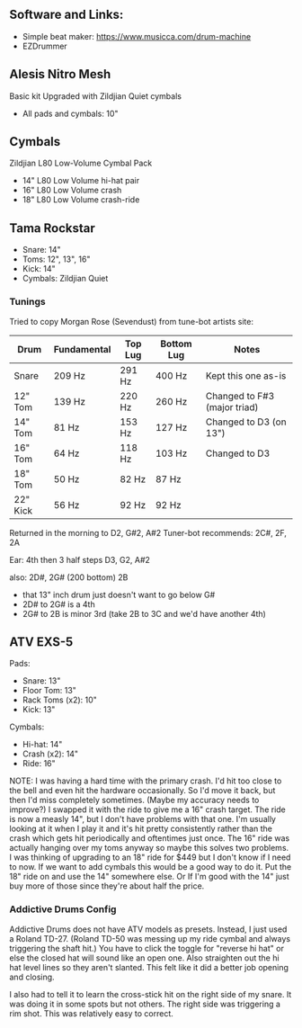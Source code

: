## Software and Links:

* Simple beat maker: https://www.musicca.com/drum-machine
* EZDrummer

## Alesis Nitro Mesh

Basic kit
Upgraded with Zildjian Quiet cymbals

* All pads and cymbals: 10"

## Cymbals

Zildjian L80 Low-Volume Cymbal Pack

* 14" L80 Low Volume hi-hat pair
* 16" L80 Low Volume crash
* 18" L80 Low Volume crash-ride

## Tama Rockstar

* Snare: 14"
* Toms: 12", 13", 16"
* Kick: 14"
* Cymbals: Zildjian Quiet

### Tunings

Tried to copy Morgan Rose (Sevendust) from tune-bot artists site:

| Drum     | Fundamental | Top Lug | Bottom Lug | Notes                        |
|----------|-------------|---------|------------|------------------------------|
| Snare    | 209 Hz      | 291 Hz  | 400 Hz     | Kept this one as-is          |
| 12" Tom  | 139 Hz      | 220 Hz  | 260 Hz     | Changed to F#3 (major triad) |
| 14" Tom  | 81 Hz       | 153 Hz  | 127 Hz     | Changed to D3 (on 13")       |
| 16" Tom  | 64 Hz       | 118 Hz  | 103 Hz     | Changed to D3                |
| 18" Tom  | 50 Hz       |  82 Hz  |  87 Hz     |                              |
| 22" Kick | 56 Hz       |  92 Hz  |  92 Hz     |                              |

 Returned in the morning to D2, G#2, A#2
 Tuner-bot recommends: 2C#, 2F, 2A

 Ear: 4th then 3 half steps
 D3, G2, A#2

also:
2D#, 2G# (200 bottom) 2B
- that 13" inch drum just doesn't want to go below G#
- 2D# to 2G# is a 4th
- 2G# to 2B is minor 3rd (take 2B to 3C and we'd have another 4th)

## ATV EXS-5

Pads:

* Snare: 13"
* Floor Tom: 13"
* Rack Toms (x2): 10"
* Kick: 13"

Cymbals:

* Hi-hat: 14"
* Crash (x2): 14"
* Ride: 16"

NOTE: I was having a hard time with the primary crash.  I'd hit too close to the bell and even hit the hardware occasionally.  So I'd move it back, but then I'd miss completely sometimes.  (Maybe my accuracy needs to improve?)  I swapped it with the ride to give me a 16" crash target.  The ride is now a measly 14", but I don't have problems with that one.  I'm usually looking at it when I play it and it's hit pretty consistently
rather than the crash which gets hit periodically and oftentimes just once.  The 16" ride was actually hanging over my toms anyway so maybe this solves two problems.  I was thinking of upgrading to an 18" ride for $449 but I don't know if I need to now.  If we want to add cymbals this would be a good way to do it.  Put the 18" ride on and use the 14" somewhere else.  Or If I'm good with the 14" just buy more of those since they're about half the price.

### Addictive Drums Config

Addictive Drums does not have ATV models as presets.  Instead, I just used a Roland TD-27.  (Roland TD-50 was messing up my ride cymbal and always triggering the shaft hit.)  You have to click the toggle for "reverse hi hat" or else the closed hat will sound like an open one.  Also straighten out the hi hat level lines so they aren't slanted.  This felt like it did a better job opening and closing.

I also had to tell it to learn the cross-stick hit on the right side of my snare.  It was doing it in some spots but not others.  The right side was triggering a rim shot.  This was relatively easy to correct.
